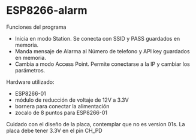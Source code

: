 # ESP8266-alarm

Funciones del programa
+ Inicia en modo Station. Se conecta con SSID y PASS guardados en memoria.
+ Manda mensaje de Alarma al Número de telefono y API key guardados en memoria.
+ Cambia a modo Access Point. Permite conectarse a la IP y cambiar los parámetros.

Hardware utilizado:
+ ESP8266-01
+ módulo de reducción de voltaje de 12V a 3.3V
+ bornera para conectar la alimentación
+ zocalo de 8 puntos para ESP8266-01

Cuidado con el diseño de la placa, contemplar que no es version 01s. La placa debe tener 3.3V en el pin CH_PD

